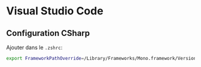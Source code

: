 # Visual Studio Code

## Configuration CSharp

Ajouter dans le `.zshrc`:

```bash
export FrameworkPathOverride=/Library/Frameworks/Mono.framework/Versions/Current
```
